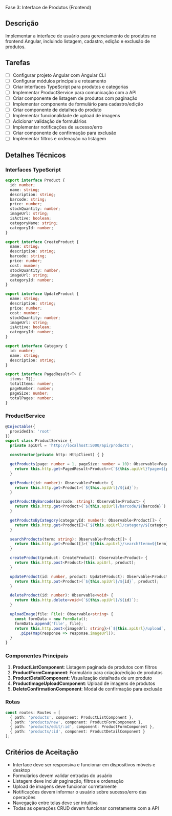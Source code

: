 Fase 3: Interface de Produtos (Frontend)

## Descrição
Implementar a interface de usuário para gerenciamento de produtos no frontend Angular, incluindo listagem, cadastro, edição e exclusão de produtos.

## Tarefas
- [ ] Configurar projeto Angular com Angular CLI
- [ ] Configurar módulos principais e roteamento
- [ ] Criar interfaces TypeScript para produtos e categorias
- [ ] Implementar ProductService para comunicação com a API
- [ ] Criar componente de listagem de produtos com paginação
- [ ] Implementar componente de formulário para cadastro/edição
- [ ] Criar componente de detalhes do produto
- [ ] Implementar funcionalidade de upload de imagens
- [ ] Adicionar validação de formulários
- [ ] Implementar notificações de sucesso/erro
- [ ] Criar componente de confirmação para exclusão
- [ ] Implementar filtros e ordenação na listagem

## Detalhes Técnicos

### Interfaces TypeScript
```typescript
export interface Product {
  id: number;
  name: string;
  description: string;
  barcode: string;
  price: number;
  stockQuantity: number;
  imageUrl: string;
  isActive: boolean;
  categoryName: string;
  categoryId: number;
}

export interface CreateProduct {
  name: string;
  description: string;
  barcode: string;
  price: number;
  cost: number;
  stockQuantity: number;
  imageUrl: string;
  categoryId: number;
}

export interface UpdateProduct {
  name: string;
  description: string;
  price: number;
  cost: number;
  stockQuantity: number;
  imageUrl: string;
  isActive: boolean;
  categoryId: number;
}

export interface Category {
  id: number;
  name: string;
  description: string;
}

export interface PagedResult<T> {
  items: T[];
  totalItems: number;
  pageNumber: number;
  pageSize: number;
  totalPages: number;
}
```

### ProductService
```typescript
@Injectable({
  providedIn: 'root'
})
export class ProductService {
  private apiUrl = 'http://localhost:5000/api/products';

  constructor(private http: HttpClient) { }

  getProducts(page: number = 1, pageSize: number = 10): Observable<PagedResult<Product>> {
    return this.http.get<PagedResult<Product>>(`${this.apiUrl}?page=${page}&pageSize=${pageSize}`);
  }

  getProduct(id: number): Observable<Product> {
    return this.http.get<Product>(`${this.apiUrl}/${id}`);
  }

  getProductByBarcode(barcode: string): Observable<Product> {
    return this.http.get<Product>(`${this.apiUrl}/barcode/${barcode}`);
  }

  getProductsByCategory(categoryId: number): Observable<Product[]> {
    return this.http.get<Product[]>(`${this.apiUrl}/category/${categoryId}`);
  }

  searchProducts(term: string): Observable<Product[]> {
    return this.http.get<Product[]>(`${this.apiUrl}/search?term=${term}`);
  }

  createProduct(product: CreateProduct): Observable<Product> {
    return this.http.post<Product>(this.apiUrl, product);
  }

  updateProduct(id: number, product: UpdateProduct): Observable<Product> {
    return this.http.put<Product>(`${this.apiUrl}/${id}`, product);
  }

  deleteProduct(id: number): Observable<void> {
    return this.http.delete<void>(`${this.apiUrl}/${id}`);
  }

  uploadImage(file: File): Observable<string> {
    const formData = new FormData();
    formData.append('file', file);
    return this.http.post<{imageUrl: string}>(`${this.apiUrl}/upload`, formData)
      .pipe(map(response => response.imageUrl));
  }
}
```

### Componentes Principais
1. **ProductListComponent**: Listagem paginada de produtos com filtros
2. **ProductFormComponent**: Formulário para criação/edição de produtos
3. **ProductDetailComponent**: Visualização detalhada de um produto
4. **ProductImageUploadComponent**: Upload de imagens de produtos
5. **DeleteConfirmationComponent**: Modal de confirmação para exclusão

### Rotas
```typescript
const routes: Routes = [
  { path: 'products', component: ProductListComponent },
  { path: 'products/new', component: ProductFormComponent },
  { path: 'products/edit/:id', component: ProductFormComponent },
  { path: 'products/:id', component: ProductDetailComponent }
];
```

## Critérios de Aceitação
- Interface deve ser responsiva e funcionar em dispositivos móveis e desktop
- Formulários devem validar entradas do usuário
- Listagem deve incluir paginação, filtros e ordenação
- Upload de imagens deve funcionar corretamente
- Notificações devem informar o usuário sobre sucesso/erro das operações
- Navegação entre telas deve ser intuitiva
- Todas as operações CRUD devem funcionar corretamente com a API
